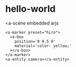 # hello-world
<script src="https://aframe.io/releases/0.9.2/aframe.min.js"></script>
<script src="https://raw.githack.com/jeromeetienne/AR.js/2.0.0/aframe/build/aframe-ar.js"></script>

<a-scene
    embedded
    arjs
  >
    <a-marker preset="hiro">
      <a-box
        position='0 0.5 0'
        material='color: yellow;'
      ></a-box>
    </a-marker>
    <a-entity camera></a-entity>
  </a-scene>
